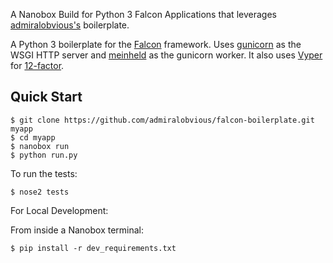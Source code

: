 A Nanobox Build for Python 3 Falcon Applications that leverages [admiralobvious's](https://github.com/admiralobvious/falcon-boilerplate) boilerplate.

A Python 3 boilerplate for the [Falcon](https://github.com/falconry/falcon) framework. Uses [gunicorn](https://github.com/benoitc/gunicorn) as the WSGI HTTP server and [meinheld](https://github.com/mopemope/meinheld) as the gunicorn worker. It also uses [Vyper](https://github.com/admiralobvious/vyper) for [12-factor](https://12factor.net/).

## Quick Start

```
$ git clone https://github.com/admiralobvious/falcon-boilerplate.git myapp
$ cd myapp
$ nanobox run
$ python run.py
```

To run the tests:

```
$ nose2 tests
```

For Local Development:

From inside a Nanobox terminal:

```
$ pip install -r dev_requirements.txt
```
